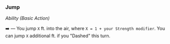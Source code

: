 ### Jump
*Ability (Basic Action)*  

➡️ — You jump `X` ft. into the air, where `X = 1 + your Strength modifier`. You can jump `X` additional ft. if you "Dashed" this turn.
